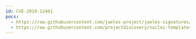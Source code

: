 ```yaml
---
id: CVE-2019-12461
pocs:
  - https://raw.githubusercontent.com/jaeles-project/jaeles-signatures/master/cves/webport-reflected-xss-cve-2019-12461.yaml
  - https://raw.githubusercontent.com/projectdiscovery/nuclei-templates/master/cves/CVE-2019-12461.yaml
---
```

